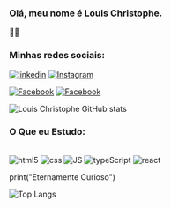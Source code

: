 ### Olá, meu nome é Louis Christophe.
👋🏻
### Minhas redes sociais:
[![linkedin](https://img.shields.io/badge/LinkedIn-0077B5?style=for-the-badge&logo=linkedin&logoColor=white)](https://www.linkedin.com/in/louis-christophe-moreno-de-araujo-e-goes-gon%C3%A7alves-b4125116b/)
[![Instagram](https://img.shields.io/badge/Instagram-E4405F?style=for-the-badge&logo=instagram&logoColor=white)](https://www.instagram.com/louis.christophe.334/)

[![Facebook](https://img.shields.io/badge/Facebook-1877F2?style=for-the-badge&logo=facebook&logoColor=white)](https://www.facebook.com/louis.christophe.334/)
[![Facebook](https://img.shields.io/badge/WhatsApp-25D366?style=for-the-badge&logo=whatsapp&logoColor=white)](https://wa.me/5564992616376?text=Ol%C3%A1+Mundo%21)

![Louis Christophe GitHub stats](https://github-readme-stats.vercel.app/api?username=LouisDevC&show_icons=true&theme=highcontrast)

### O Que eu Estudo:

<div style= display: "inline_block"> <br>
    <img aling="center" alt="html5" src="https://img.shields.io/badge/HTML5-E34F26?style=for-the-badge&logo=html5&logoColor=white">
    <img aling="center" alt="css" src="https://img.shields.io/badge/CSS3-1572B6?style=for-the-badge&logo=css3&logoColor=white">
    <img aling="center" alt="JS" src="https://img.shields.io/badge/JavaScript-323330?style=for-the-badge&logo=javascript&logoColor=F7DF1E">
    <img aling="center" alt="typeScript" src="https://img.shields.io/badge/typescript-43853D?style=for-the-badge&logo=typescript&logoColor=white">
    <img aling="center" alt="react" src="https://img.shields.io/badge/Reaact-14354C?style=for-the-badge&logo=React&logoColor=white">
</div>

print("Eternamente Curioso")

![Top Langs](https://github-readme-stats.vercel.app/api/top-langs/?username=LouisDevC&size_weight=0.5&count_weight=0.5)
